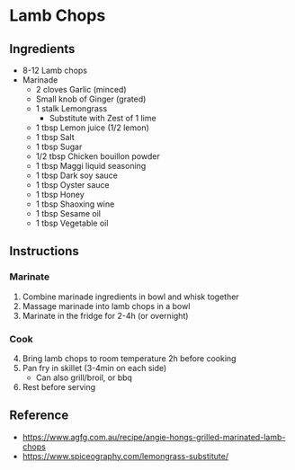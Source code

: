 # Lamb Chops

## Ingredients

- 8-12 Lamb chops
- Marinade
  - 2 cloves Garlic (minced)
  - Small knob of Ginger (grated)
  - 1 stalk Lemongrass
    - Substitute with Zest of 1 lime
  - 1 tbsp Lemon juice (1/2 lemon)
  - 1 tbsp Salt
  - 1 tbsp Sugar
  - 1/2 tbsp Chicken bouillon powder
  - 1 tbsp Maggi liquid seasoning
  - 1 tbsp Dark soy sauce
  - 1 tbsp Oyster sauce
  - 1 tbsp Honey
  - 1 tbsp Shaoxing wine
  - 1 tbsp Sesame oil
  - 1 tbsp Vegetable oil

## Instructions

### Marinate

1. Combine marinade ingredients in bowl and whisk together
2. Massage marinade into lamb chops in a bowl
3. Marinate in the fridge for 2-4h (or overnight)

### Cook

4. Bring lamb chops to room temperature 2h before cooking
5. Pan fry in skillet (3-4min on each side)
   - Can also grill/broil, or bbq
6. Rest before serving

## Reference

- https://www.agfg.com.au/recipe/angie-hongs-grilled-marinated-lamb-chops
- https://www.spiceography.com/lemongrass-substitute/
